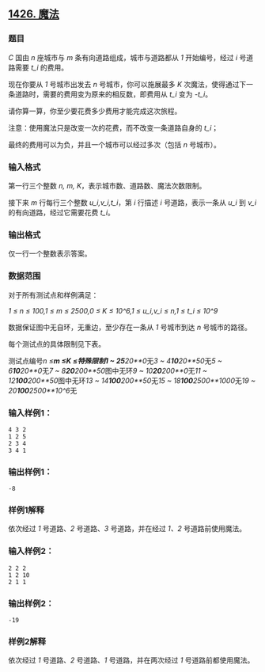 ## [1426. 魔法](https://www.acwing.com/problem/content/1428/)

### 题目

*C* 国由 *n* 座城市与 *m* 条有向道路组成，城市与道路都从 *1* 开始编号，经过 *i* 号道路需要 *t_i* 的费用。

现在你要从 *1* 号城市出发去 *n* 号城市，你可以施展最多 *K* 次魔法，使得通过下一条道路时，需要的费用变为原来的相反数，即费用从 *t_i* 变为 *-t_i*。

请你算一算，你至少要花费多少费用才能完成这次旅程。

注意：使用魔法只是改变一次的花费，而不改变一条道路自身的 *t_i*；

最终的费用可以为负，并且一个城市可以经过多次（包括 *n* 号城市）。

### 输入格式

第一行三个整数 *n, m, K*，表示城市数、道路数、魔法次数限制。

接下来 *m* 行每行三个整数 *u_i,v_i,t_i*，第 *i* 行描述 *i* 号道路，表示一条从 *u_i* 到 *v_i* 的有向道路，经过它需要花费 *t_i*。

### 输出格式

仅一行一个整数表示答案。

### 数据范围

对于所有测试点和样例满足：

*1 ≤ n ≤ 100,1 ≤ m ≤ 2500,0 ≤ K ≤ 10^6,1 ≤ u_i,v_i ≤ n,1 ≤ t_i ≤ 10^9*

数据保证图中无自环，无重边，至少存在一条从 *1* 号城市到达 *n* 号城市的路径。

每个测试点的具体限制见下表。

测试点编号*n ≤**m ≤**K ≤*特殊限制*1 ~ 2**5**20**0*无*3 ~ 4**10**20**50*无*5 ~ 6**10**20**0*无*7 ~ 8**20**200**50*图中无环*9 ~ 10**20**200**0*无*11 ~ 12**100**200**50*图中无环*13 ~ 14**100**200**50*无*15 ~ 18**100**2500**1000*无*19 ~ 20**100**2500**10^6*无

### 输入样例1：

```
4 3 2
1 2 5
2 3 4
3 4 1
```

### 输出样例1：

```
-8
```

### 样例1解释

依次经过 *1* 号道路、*2* 号道路、*3* 号道路，并在经过 *1、2* 号道路前使用魔法。

### 输入样例2：

```
2 2 2
1 2 10
2 1 1
```

### 输出样例2：

```
-19
```

### 样例2解释

依次经过 *1* 号道路、*2* 号道路、*1* 号道路，并在两次经过 *1* 号道路前都使用魔法。
